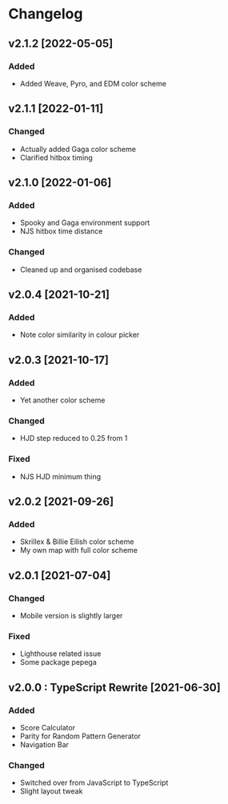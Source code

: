 # Changelog

## v2.1.2 [2022-05-05]

### Added

-   Added Weave, Pyro, and EDM color scheme

## v2.1.1 [2022-01-11]

### Changed

-   Actually added Gaga color scheme
-   Clarified hitbox timing

## v2.1.0 [2022-01-06]

### Added

-   Spooky and Gaga environment support
-   NJS hitbox time distance

### Changed

-   Cleaned up and organised codebase

## v2.0.4 [2021-10-21]

### Added

-   Note color similarity in colour picker

## v2.0.3 [2021-10-17]

### Added

-   Yet another color scheme

### Changed

-   HJD step reduced to 0.25 from 1

### Fixed

-   NJS HJD minimum thing

## v2.0.2 [2021-09-26]

### Added

-   Skrillex & Billie Eilish color scheme
-   My own map with full color scheme

## v2.0.1 [2021-07-04]

### Changed

-   Mobile version is slightly larger

### Fixed

-   Lighthouse related issue
-   Some package pepega

## v2.0.0 : TypeScript Rewrite [2021-06-30]

### Added

-   Score Calculator
-   Parity for Random Pattern Generator
-   Navigation Bar

### Changed

-   Switched over from JavaScript to TypeScript
-   Slight layout tweak
